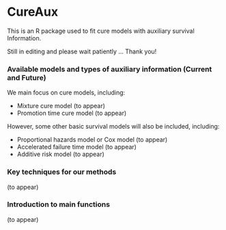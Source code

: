 # CureAux
This is an R package used to fit cure models with auxiliary survival Information.

Still in editing and please wait patiently ... Thank you!

### Available models and types of auxiliary information (Current and Future)

We main focus on cure models, including:
- Mixture cure model (to appear)
- Promotion time cure model (to appear)

However, some other basic survival models will also be included, including:
- Proportional hazards model or Cox model (to appear)
- Accelerated failure time model (to appear)
- Additive risk model (to appear)

### Key techniques for our methods
(to appear)

### Introduction to main functions
(to appear)
